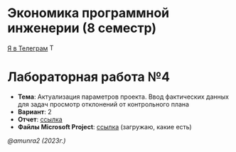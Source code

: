 # Экономика программной инженерии (8 семестр)

[Я в Телеграм](https://t.me/amunra2) <img src="https://img.icons8.com/external-tal-revivo-shadow-tal-revivo/344/external-telegram-is-a-cloud-based-instant-messaging-and-voice-over-ip-service-logo-shadow-tal-revivo.png" alt="Telegram" width=15>

# Лабораторная работа №4

* **Тема**: Актуализация параметров проекта. Ввод фактических данных для задач просмотр отклонений от контрольного плана
* **Вариант**: 2
* **Отчет**: [ссылка](./docs/pdf/report_cvetkov.pdf)
* **Файлы Microsoft Project**: [ссылка](./src) (загружаю, какие есть)

_@amunra2 (2023г.)_
